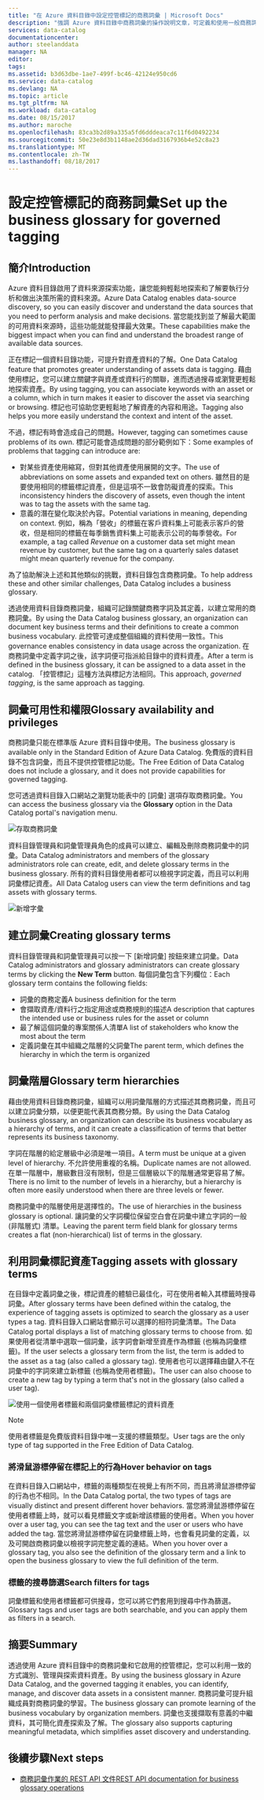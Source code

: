 ```yaml
---
title: "在 Azure 資料目錄中設定控管標記的商務詞彙 | Microsoft Docs"
description: "強調 Azure 資料目錄中商務詞彙的操作說明文章，可定義和使用一般商務詞彙來標記註冊的資料資產。"
services: data-catalog
documentationcenter: 
author: steelanddata
manager: NA
editor: 
tags: 
ms.assetid: b3d63dbe-1ae7-499f-bc46-42124e950cd6
ms.service: data-catalog
ms.devlang: NA
ms.topic: article
ms.tgt_pltfrm: NA
ms.workload: data-catalog
ms.date: 08/15/2017
ms.author: maroche
ms.openlocfilehash: 83ca3b2d89a335a5fd6dddeaca7c11f6d0492234
ms.sourcegitcommit: 50e23e8d3b1148ae2d36dad3167936b4e52c8a23
ms.translationtype: MT
ms.contentlocale: zh-TW
ms.lasthandoff: 08/18/2017
---
```

# <a name="set-up-the-business-glossary-for-governed-tagging"></a><span data-ttu-id="294c8-103">設定控管標記的商務詞彙</span><span class="sxs-lookup"><span data-stu-id="294c8-103">Set up the business glossary for governed tagging</span></span>
## <a name="introduction"></a><span data-ttu-id="294c8-104">簡介</span><span class="sxs-lookup"><span data-stu-id="294c8-104">Introduction</span></span>
<span data-ttu-id="294c8-105">Azure 資料目錄啟用了資料來源探索功能，讓您能夠輕鬆地探索和了解要執行分析和做出決策所需的資料來源。</span><span class="sxs-lookup"><span data-stu-id="294c8-105">Azure Data Catalog enables data-source discovery, so you can easily discover and understand the data sources that you need to perform analysis and make decisions.</span></span> <span data-ttu-id="294c8-106">當您能找到並了解最大範圍的可用資料來源時，這些功能就能發揮最大效果。</span><span class="sxs-lookup"><span data-stu-id="294c8-106">These capabilities make the biggest impact when you can find and understand the broadest range of available data sources.</span></span>

<span data-ttu-id="294c8-107">正在標記一個資料目錄功能，可提升對資產資料的了解。</span><span class="sxs-lookup"><span data-stu-id="294c8-107">One Data Catalog feature that promotes greater understanding of assets data is tagging.</span></span> <span data-ttu-id="294c8-108">藉由使用標記，您可以建立關鍵字與資產或資料行的關聯，進而透過搜尋或瀏覽更輕鬆地探索資產。</span><span class="sxs-lookup"><span data-stu-id="294c8-108">By using tagging, you can associate keywords with an asset or a column, which in turn makes it easier to discover the asset via searching or browsing.</span></span> <span data-ttu-id="294c8-109">標記也可協助您更輕鬆地了解資產的內容和用途。</span><span class="sxs-lookup"><span data-stu-id="294c8-109">Tagging also helps you more easily understand the context and intent of the asset.</span></span>

<span data-ttu-id="294c8-110">不過，標記有時會造成自己的問題。</span><span class="sxs-lookup"><span data-stu-id="294c8-110">However, tagging can sometimes cause problems of its own.</span></span> <span data-ttu-id="294c8-111">標記可能會造成問題的部分範例如下：</span><span class="sxs-lookup"><span data-stu-id="294c8-111">Some examples of problems that tagging can introduce are:</span></span>

* <span data-ttu-id="294c8-112">對某些資產使用縮寫，但對其他資產使用展開的文字。</span><span class="sxs-lookup"><span data-stu-id="294c8-112">The use of abbreviations on some assets and expanded text on others.</span></span> <span data-ttu-id="294c8-113">雖然目的是要使用相同的標籤標記資產，但是這項不一致會防礙資產的探索。</span><span class="sxs-lookup"><span data-stu-id="294c8-113">This inconsistency hinders the discovery of assets, even though the intent was to tag the assets with the same tag.</span></span>
* <span data-ttu-id="294c8-114">意義的潛在變化取決於內容。</span><span class="sxs-lookup"><span data-stu-id="294c8-114">Potential variations in meaning, depending on context.</span></span> <span data-ttu-id="294c8-115">例如，稱為「營收」的標籤在客戶資料集上可能表示客戶的營收，但是相同的標籤在每季銷售資料集上可能表示公司的每季營收。</span><span class="sxs-lookup"><span data-stu-id="294c8-115">For example, a tag called *Revenue* on a customer data set might mean revenue by customer, but the same tag on a quarterly sales dataset might mean quarterly revenue for the company.</span></span>  

<span data-ttu-id="294c8-116">為了協助解決上述和其他類似的挑戰，資料目錄包含商務詞彙。</span><span class="sxs-lookup"><span data-stu-id="294c8-116">To help address these and other similar challenges, Data Catalog includes a business glossary.</span></span>

<span data-ttu-id="294c8-117">透過使用資料目錄商務詞彙，組織可記錄關鍵商務字詞及其定義，以建立常用的商務詞彙。</span><span class="sxs-lookup"><span data-stu-id="294c8-117">By using the Data Catalog business glossary, an organization can document key business terms and their definitions to create a common business vocabulary.</span></span> <span data-ttu-id="294c8-118">此控管可達成整個組織的資料使用一致性。</span><span class="sxs-lookup"><span data-stu-id="294c8-118">This governance enables consistency in data usage across the organization.</span></span> <span data-ttu-id="294c8-119">在商務詞彙中定義字詞之後，該字詞便可指派給目錄中的資料資產。</span><span class="sxs-lookup"><span data-stu-id="294c8-119">After a term is defined in the business glossary, it can be assigned to a data asset in the catalog.</span></span> <span data-ttu-id="294c8-120">「控管標記」這種方法與標記方法相同。</span><span class="sxs-lookup"><span data-stu-id="294c8-120">This approach, *governed tagging*, is the same approach as tagging.</span></span>

## <a name="glossary-availability-and-privileges"></a><span data-ttu-id="294c8-121">詞彙可用性和權限</span><span class="sxs-lookup"><span data-stu-id="294c8-121">Glossary availability and privileges</span></span>
<span data-ttu-id="294c8-122">商務詞彙只能在標準版 Azure 資料目錄中使用。</span><span class="sxs-lookup"><span data-stu-id="294c8-122">The business glossary is available only in the Standard Edition of Azure Data Catalog.</span></span> <span data-ttu-id="294c8-123">免費版的資料目錄不包含詞彙，而且不提供控管標記功能。</span><span class="sxs-lookup"><span data-stu-id="294c8-123">The Free Edition of Data Catalog does not include a glossary, and it does not provide capabilities for governed tagging.</span></span>

<span data-ttu-id="294c8-124">您可透過資料目錄入口網站之瀏覽功能表中的 [詞彙] 選項存取商務詞彙。</span><span class="sxs-lookup"><span data-stu-id="294c8-124">You can access the business glossary via the **Glossary** option in the Data Catalog portal's navigation menu.</span></span>  

![存取商務詞彙](./media/data-catalog-how-to-business-glossary/01-portal-menu.png)

<span data-ttu-id="294c8-126">資料目錄管理員和詞彙管理員角色的成員可以建立、編輯及刪除商務詞彙中的詞彙。</span><span class="sxs-lookup"><span data-stu-id="294c8-126">Data Catalog administrators and members of the glossary administrators role can create, edit, and delete glossary terms in the business glossary.</span></span> <span data-ttu-id="294c8-127">所有的資料目錄使用者都可以檢視字詞定義，而且可以利用詞彙標記資產。</span><span class="sxs-lookup"><span data-stu-id="294c8-127">All Data Catalog users can view the term definitions and tag assets with glossary terms.</span></span>

![新增字彙](./media/data-catalog-how-to-business-glossary/02-new-term.png)

## <a name="creating-glossary-terms"></a><span data-ttu-id="294c8-129">建立詞彙</span><span class="sxs-lookup"><span data-stu-id="294c8-129">Creating glossary terms</span></span>
<span data-ttu-id="294c8-130">資料目錄管理員和詞彙管理員可以按一下 [新增詞彙] 按鈕來建立詞彙。</span><span class="sxs-lookup"><span data-stu-id="294c8-130">Data Catalog administrators and glossary administrators can create glossary terms by clicking the **New Term** button.</span></span> <span data-ttu-id="294c8-131">每個詞彙包含下列欄位：</span><span class="sxs-lookup"><span data-stu-id="294c8-131">Each glossary term contains the following fields:</span></span>

* <span data-ttu-id="294c8-132">詞彙的商務定義</span><span class="sxs-lookup"><span data-stu-id="294c8-132">A business definition for the term</span></span>
* <span data-ttu-id="294c8-133">會擷取資產/資料行之指定用途或商務規則的描述</span><span class="sxs-lookup"><span data-stu-id="294c8-133">A description that captures the intended use or business rules for the asset or column</span></span>
* <span data-ttu-id="294c8-134">最了解這個詞彙的專案關係人清單</span><span class="sxs-lookup"><span data-stu-id="294c8-134">A list of stakeholders who know the most about the term</span></span>
* <span data-ttu-id="294c8-135">定義詞彙在其中組織之階層的父詞彙</span><span class="sxs-lookup"><span data-stu-id="294c8-135">The parent term, which defines the hierarchy in which the term is organized</span></span>

## <a name="glossary-term-hierarchies"></a><span data-ttu-id="294c8-136">詞彙階層</span><span class="sxs-lookup"><span data-stu-id="294c8-136">Glossary term hierarchies</span></span>
<span data-ttu-id="294c8-137">藉由使用資料目錄商務詞彙，組織可以用詞彙階層的方式描述其商務詞彙，而且可以建立詞彙分類，以便更能代表其商務分類。</span><span class="sxs-lookup"><span data-stu-id="294c8-137">By using the Data Catalog business glossary, an organization can describe its business vocabulary as a hierarchy of terms, and it can create a classification of terms that better represents its business taxonomy.</span></span>

<span data-ttu-id="294c8-138">字詞在階層的給定層級中必須是唯一項目。</span><span class="sxs-lookup"><span data-stu-id="294c8-138">A term must be unique at a given level of hierarchy.</span></span> <span data-ttu-id="294c8-139">不允許使用重複的名稱。</span><span class="sxs-lookup"><span data-stu-id="294c8-139">Duplicate names are not allowed.</span></span> <span data-ttu-id="294c8-140">在單一階層中，層級數目沒有限制，但是三個層級以下的階層通常更容易了解。</span><span class="sxs-lookup"><span data-stu-id="294c8-140">There is no limit to the number of levels in a hierarchy, but a hierarchy is often more easily understood when there are three levels or fewer.</span></span>

<span data-ttu-id="294c8-141">商務詞彙中的階層使用是選擇性的。</span><span class="sxs-lookup"><span data-stu-id="294c8-141">The use of hierarchies in the business glossary is optional.</span></span> <span data-ttu-id="294c8-142">讓詞彙的父字詞欄位保留空白會在詞彙中建立字詞的一般 (非階層式) 清單。</span><span class="sxs-lookup"><span data-stu-id="294c8-142">Leaving the parent term field blank for glossary terms creates a flat (non-hierarchical) list of terms in the glossary.</span></span>  

## <a name="tagging-assets-with-glossary-terms"></a><span data-ttu-id="294c8-143">利用詞彙標記資產</span><span class="sxs-lookup"><span data-stu-id="294c8-143">Tagging assets with glossary terms</span></span>
<span data-ttu-id="294c8-144">在目錄中定義詞彙之後，標記資產的體驗已最佳化，可在使用者輸入其標籤時搜尋詞彙。</span><span class="sxs-lookup"><span data-stu-id="294c8-144">After glossary terms have been defined within the catalog, the experience of tagging assets is optimized to search the glossary as a user types a tag.</span></span> <span data-ttu-id="294c8-145">資料目錄入口網站會顯示可以選擇的相符詞彙清單。</span><span class="sxs-lookup"><span data-stu-id="294c8-145">The Data Catalog portal displays a list of matching glossary terms to choose from.</span></span> <span data-ttu-id="294c8-146">如果使用者從清單中選取一個詞彙，該字詞會新增至資產作為標籤 (也稱為詞彙標籤)。</span><span class="sxs-lookup"><span data-stu-id="294c8-146">If the user selects a glossary term from the list, the term is added to the asset as a tag (also called a glossary tag).</span></span> <span data-ttu-id="294c8-147">使用者也可以選擇藉由鍵入不在詞彙中的字詞來建立新標籤 (也稱為使用者標籤)。</span><span class="sxs-lookup"><span data-stu-id="294c8-147">The user can also choose to create a new tag by typing a term that's not in the glossary (also called a user tag).</span></span>

![使用一個使用者標籤和兩個詞彙標籤標記的資料資產](./media/data-catalog-how-to-business-glossary/03-tagged-asset.png)

> [!NOTE]
> <span data-ttu-id="294c8-149">使用者標籤是免費版資料目錄中唯一支援的標籤類型。</span><span class="sxs-lookup"><span data-stu-id="294c8-149">User tags are the only type of tag supported in the Free Edition of Data Catalog.</span></span>
>
>

### <a name="hover-behavior-on-tags"></a><span data-ttu-id="294c8-150">將滑鼠游標停留在標記上的行為</span><span class="sxs-lookup"><span data-stu-id="294c8-150">Hover behavior on tags</span></span>
<span data-ttu-id="294c8-151">在資料目錄入口網站中，標籤的兩種類型在視覺上有所不同，而且將滑鼠游標停留的行為也不相同。</span><span class="sxs-lookup"><span data-stu-id="294c8-151">In the Data Catalog portal, the two types of tags are visually distinct and present different hover behaviors.</span></span> <span data-ttu-id="294c8-152">當您將滑鼠游標停留在使用者標籤上時，就可以看見標籤文字或新增該標籤的使用者。</span><span class="sxs-lookup"><span data-stu-id="294c8-152">When you hover over a user tag, you can see the tag text and the user or users who have added the tag.</span></span> <span data-ttu-id="294c8-153">當您將滑鼠游標停留在詞彙標籤上時，也會看見詞彙的定義，以及可開啟商務詞彙以檢視字詞完整定義的連結。</span><span class="sxs-lookup"><span data-stu-id="294c8-153">When you hover over a glossary tag, you also see the definition of the glossary term and a link to open the business glossary to view the full definition of the term.</span></span>

### <a name="search-filters-for-tags"></a><span data-ttu-id="294c8-154">標籤的搜尋篩選</span><span class="sxs-lookup"><span data-stu-id="294c8-154">Search filters for tags</span></span>
<span data-ttu-id="294c8-155">詞彙標籤和使用者標籤都可供搜尋，您可以將它們套用到搜尋中作為篩選。</span><span class="sxs-lookup"><span data-stu-id="294c8-155">Glossary tags and user tags are both searchable, and you can apply them as filters in a search.</span></span>

## <a name="summary"></a><span data-ttu-id="294c8-156">摘要</span><span class="sxs-lookup"><span data-stu-id="294c8-156">Summary</span></span>
<span data-ttu-id="294c8-157">透過使用 Azure 資料目錄中的商務詞彙和它啟用的控管標記，您可以利用一致的方式識別、管理與探索資料資產。</span><span class="sxs-lookup"><span data-stu-id="294c8-157">By using the business glossary in Azure Data Catalog, and the governed tagging it enables, you can identify, manage, and discover data assets in a consistent manner.</span></span> <span data-ttu-id="294c8-158">商務詞彙可提升組織成員對商務詞彙的學習。</span><span class="sxs-lookup"><span data-stu-id="294c8-158">The business glossary can promote learning of the business vocabulary by organization members.</span></span> <span data-ttu-id="294c8-159">詞彙也支援擷取有意義的中繼資料，其可簡化資產探索及了解。</span><span class="sxs-lookup"><span data-stu-id="294c8-159">The glossary also supports capturing meaningful metadata, which simplifies asset discovery and understanding.</span></span>

## <a name="next-steps"></a><span data-ttu-id="294c8-160">後續步驟</span><span class="sxs-lookup"><span data-stu-id="294c8-160">Next steps</span></span>
* [<span data-ttu-id="294c8-161">商務詞彙作業的 REST API 文件</span><span class="sxs-lookup"><span data-stu-id="294c8-161">REST API documentation for business glossary operations</span></span>](https://msdn.microsoft.com/library/mt708855.aspx)
